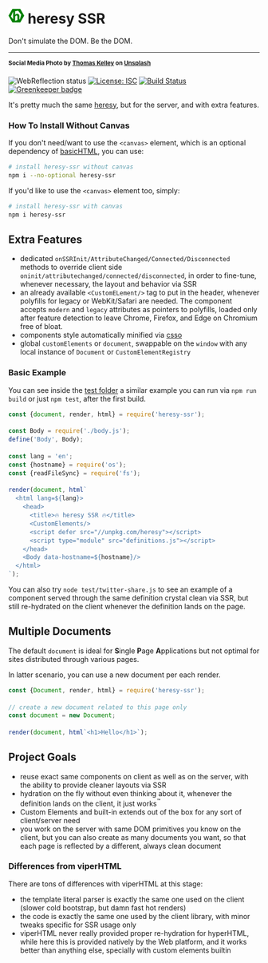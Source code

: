 # ![heresy logo](heresy.png) heresy SSR
Don't simulate the DOM. Be the DOM.
- - -
<sup>**Social Media Photo by [Thomas Kelley](https://unsplash.com/@thkelley) on [Unsplash](https://unsplash.com/)**</sup>

![WebReflection status](https://offline.report/status/webreflection.svg) [![License: ISC](https://img.shields.io/badge/License-ISC-yellow.svg)](https://opensource.org/licenses/ISC) [![Build Status](https://travis-ci.com/WebReflection/heresy-ssr.svg?branch=master)](https://travis-ci.com/WebReflection/heresy-ssr) [![Greenkeeper badge](https://badges.greenkeeper.io/WebReflection/heresy-ssr.svg)](https://greenkeeper.io/)

It's pretty much the same [heresy](https://github.com/WebReflection/heresy#readme), but for the server, and with extra features.

### How To Install Without Canvas

If you don't need/want to use the `<canvas>` element, which is an optional dependency of [basicHTML](https://github.com/WebReflection/basicHTML#readme), you can use:

```sh
# install heresy-ssr without canvas
npm i --no-optional heresy-ssr
```

If you'd like to use the `<canvas>` element too, simply:

```sh
# install heresy-ssr with canvas
npm i heresy-ssr
```

## Extra Features

  * dedicated `onSSRInit/AttributeChanged/Connected/Disconnected` methods to override client side `oninit/attributechanged/connected/disconnected`, in order to fine-tune, whenever necessary, the layout and behavior via SSR
  * an already available `<CustomELement/>` tag to put in the header, whenever polyfills for legacy or WebKit/Safari are needed. The component accepts `modern` and `legacy` attributes as pointers to polyfills, loaded only after feature detection to leave Chrome, Firefox, and Edge on Chromium free of bloat.
  * components style automatically minified via [csso](https://www.npmjs.com/package/csso)
  * global `customElements` or `document`, swappable on the `window` with any local instance of `Document` or `CustomElementRegistry`


### Basic Example

You can see inside the [test folder](./test) a similar example you can run via `npm run build` or just `npm test`, after the first build.

```js
const {document, render, html} = require('heresy-ssr');

const Body = require('./body.js');
define('Body', Body);

const lang = 'en';
const {hostname} = require('os');
const {readFileSync} = require('fs');

render(document, html`
  <html lang=${lang}>
    <head>
      <title>🔥 heresy SSR 🔥</title>
      <CustomElements/>
      <script defer src="//unpkg.com/heresy"></script>
      <script type="module" src="definitions.js"></script>
    </head>
    <Body data-hostname=${hostname}/>
  </html>
`);
```

You can also try `node test/twitter-share.js` to see an example of a component served through the same definition crystal clean via SSR, but still re-hydrated on the client whenever the definition lands on the page.

## Multiple Documents

The default `document` is ideal for **S**ingle **P**age **A**pplications but not optimal for sites distributed through various pages.

In latter scenario, you can use a new document per each render.

```js
const {Document, render, html} = require('heresy-ssr');

// create a new document related to this page only
const document = new Document;

render(document, html`<h1>Hello</h1>`);
```


## Project Goals

  * reuse exact same components on client as well as on the server, with the ability to provide cleaner layouts via SSR
  * hydration on the fly without even thinking about it, whenever the definition lands on the client, it just works<sup>™️</sup>
  * Custom Elements and built-in extends out of the box for any sort of client/server need
  * you work on the server with same DOM primitives you know on the client, but you can also create as many documents you want, so that each page is reflected by a different, always clean document

### Differences from viperHTML

There are tons of differences with viperHTML at this stage:

  * the template literal parser is exactly the same one used on the client (slower cold bootstrap, but damn fast hot renders)
  * the code is exactly the same one used by the client library, with minor tweaks specific for SSR usage only
  * viperHTML never really provided proper re-hydration for hyperHTML, while here this is provided natively by the Web platform, and it works better than anything else, specially with custom elements builtin

